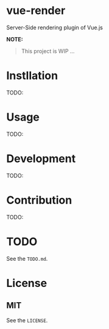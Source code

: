 # vue-render

Server-Side rendering plugin of Vue.js

**NOTE:**
>This project is WIP ...


# Instllation
TODO:


# Usage
TODO:


# Development
TODO:


# Contribution
TODO:


# TODO
See the `TODO.md`.


# License

## MIT

See the `LICENSE`.

